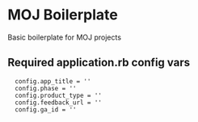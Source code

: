 # MOJ Boilerplate

Basic boilerplate for MOJ projects

## Required application.rb config vars

```
  config.app_title = ''
  config.phase = ''
  config.product_type = ''
  config.feedback_url = ''
  config.ga_id = ''